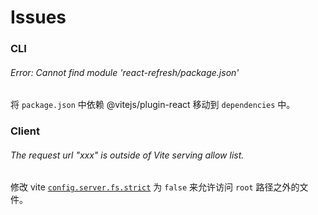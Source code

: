 # Issues

### CLI

###### Error: Cannot find module 'react-refresh/package.json'

将 `package.json` 中依赖 @vitejs/plugin-react 移动到 `dependencies` 中。

### Client

###### The request url "xxx" is outside of Vite serving allow list.

修改 vite [`config.server.fs.strict`](https://cn.vitejs.dev/config/server-options#server-fs-strict) 为 `false` 来允许访问 `root` 路径之外的文件。
